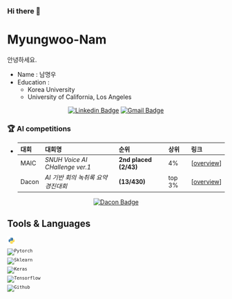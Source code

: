 ### Hi there 👋

# Myungwoo-Nam


안녕하세요.

- Name : 남명우
- Education : 
   - Korea University
   - University of California, Los Angeles


<div align=center>
   
   [![Linkedin Badge](https://img.shields.io/badge/-LinkedIn-blue?style=flat-square&logo=Linkedin&logoColor=white&link=https://www.linkedin.com/in/myungwoo-nam-6523a5157/)](https://www.linkedin.com/in/myungwoo-nam-6523a5157/) 
[![Gmail Badge](https://img.shields.io/badge/Gmail-d14836?style=flat-square&logo=Gmail&logoColor=white&link=mailto:affjljoo3581@gmail.com)](mailto:myungwoo0221@gmail.com)
</div>



### 🏆 AI competitions
- 
  |대회|대회명|순위|상위|링크|
  |---|------|----|----|----|
  |MAIC|*SNUH Voice AI CHallenge ver.1*|**2nd placed (2/43)**|4%| [[overview](https://maic.or.kr/competitions/10/infomation)] |
  |Dacon|  *AI 기반 회의 녹취록 요약 경진대회* |**(13/430)**| top 3%| [[overview](https://dacon.io/competitions/official/235813/overview/description)] |

  
  

<div align=center>

   [![Dacon Badge](https://img.shields.io/badge/-Dacon-blue?style=flat-square&logo=dacon&logoColor=white&link=https://dacon.io/myprofile/230684/competition/)](https://dacon.io/myprofile/230684/competition/)

</div>


## Tools & Languages
<code><img title="Python" height="20" src="https://raw.githubusercontent.com/github/explore/80688e429a7d4ef2fca1e82350fe8e3517d3494d/topics/python/python.png">
<code><img title="Pytorch" height="20" src="https://user-images.githubusercontent.com/41610472/166423517-70eeb6b7-522d-42cb-8588-0df9f9277e18.png"></code>
<code><img title="Sklearn" height="20" src="https://user-images.githubusercontent.com/41610472/166423579-d4a2d7db-63f5-444e-8a69-92992f1b0aa2.png"></code>
<code><img title="Keras" height="20" src="https://user-images.githubusercontent.com/41610472/166423739-5f3c7a8c-e99e-42cc-94b4-4e9e3d3e7657.png"></code>
<code><img title="Tensorflow" height="20" src="https://user-images.githubusercontent.com/41610472/166423785-7cf78608-ba49-4b36-9167-7726da0ba86c.png"></code>
<code><img title="Github" height="20" src="https://user-images.githubusercontent.com/41610472/166423952-0ffecc44-a432-48b2-adb6-32ce14999153.png"></code>
   

